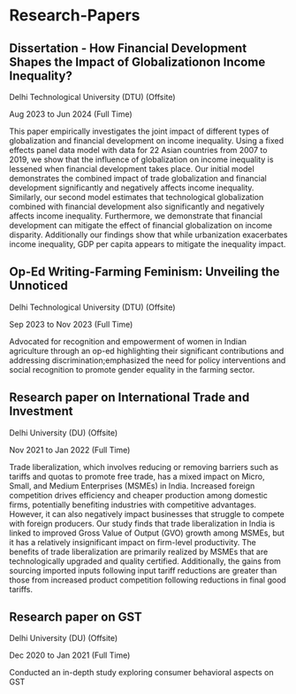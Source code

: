 # Research-Papers

## Dissertation - How Financial Development Shapes the Impact of Globalizationon Income Inequality?

Delhi Technological University (DTU) (Offsite)

Aug 2023 to Jun 2024 (Full Time)

This paper empirically investigates the joint impact of different types of globalization and financial development on income inequality. Using a fixed effects panel data model with data for 22 Asian countries from 2007 to 2019, we show that the influence of globalization on income inequality is lessened when financial development takes place. Our initial model demonstrates the combined impact of trade globalization and financial development significantly and negatively affects income inequality. Similarly, our second model estimates that technological globalization combined with financial development also significantly and negatively affects income inequality. Furthermore, we demonstrate that financial development can mitigate the effect of financial globalization on income disparity. Additionally our findings show that while urbanization exacerbates income inequality, GDP per capita appears to mitigate the inequality impact.

## Op-Ed Writing-Farming Feminism: Unveiling the Unnoticed 

Delhi Technological University (DTU) (Offsite)

Sep 2023 to Nov 2023 (Full Time)

Advocated for recognition and empowerment of women in Indian agriculture through an op-ed highlighting their significant contributions and addressing discrimination;emphasized the need for policy interventions and social recognition to promote gender equality in the farming sector.

## Research paper on International Trade and Investment

Delhi University (DU) (Offsite)

Nov 2021 to Jan 2022 (Full Time)

Trade liberalization, which involves reducing or removing barriers such as tariffs and quotas to promote free trade, has a mixed impact on Micro, Small, and Medium Enterprises (MSMEs) in India. Increased foreign competition drives efficiency and cheaper production among domestic firms, potentially benefiting industries with competitive advantages. However, it can also negatively impact businesses that struggle to compete with foreign producers. Our study finds that trade liberalization in India is linked to improved Gross Value of Output (GVO) growth among MSMEs, but it has a relatively insignificant impact on firm-level productivity. The benefits of trade liberalization are primarily realized by MSMEs that are technologically upgraded and quality certified. Additionally, the gains from sourcing imported inputs following input tariff reductions are greater than those from increased product competition following reductions in final good tariffs.

## Research paper on GST

Delhi University (DU) (Offsite)

Dec 2020 to Jan 2021 (Full Time)

Conducted an in-depth study exploring consumer behavioral aspects on GST
